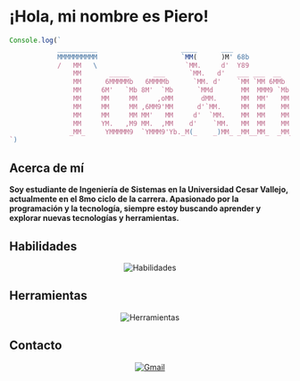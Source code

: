 # ¡Hola, mi nombre es Piero!

```js
Console.log(`
            __________                     ____      ___               
            MMMMMMMMMM                     `MM(      )M' 68b           
            /   MM   \                      `MM.     d'  Y89           
                MM       _____      ___      `MM.   d'   ___ ___  __   
                MM      6MMMMMb   6MMMMb      `MM. d'    `MM `MM 6MMb  
                MM     6M'   `Mb 8M'  `Mb      `MMd       MM  MMM9 `Mb 
                MM     MM     MM     ,oMM       dMM.      MM  MM'   MM 
                MM     MM     MM ,6MM9'MM      d'`MM.     MM  MM    MM 
                MM     MM     MM MM'   MM     d'  `MM.    MM  MM    MM 
                MM     YM.   ,M9 MM.  ,MM    d'    `MM.   MM  MM    MM 
               _MM_     YMMMMM9  `YMMM9'Yb._M(_    _)MM_ _MM__MM_  _MM_
`)

```

## Acerca de mí
**Soy estudiante de Ingeniería de Sistemas en la Universidad Cesar Vallejo, actualmente en el 8mo ciclo de la carrera. Apasionado por la programación y la tecnología, siempre estoy buscando aprender y explorar nuevas tecnologías y herramientas.**

## Habilidades
<div align="center">
    <img src="https://skillicons.dev/icons?i=js,ts,nodejs&perline=3"
     alt="Habilidades" /> 
</div>

## Herramientas
<div align="center">
    <img src="https://skillicons.dev/icons?i=vscode,git,github&perline=3" alt="Herramientas" /> 
</div>

## Contacto
<div align="center">
    <!-- <a href="">
        <img src="https://img.shields.io/badge/LinkedIn-0077B5?style=for-the-badge&logo=linkedin&logoColor=0e76a8&color=black" alt="LinkedIn">
    </a> -->
    <a href="mailto:pieroleonyaipen07@gmail.com">
        <img src="https://img.shields.io/badge/Gmail-D14836?style=for-the-badge&logo=gmail&logoColor=white&color=black" alt="Gmail">
    </a>
</div>
